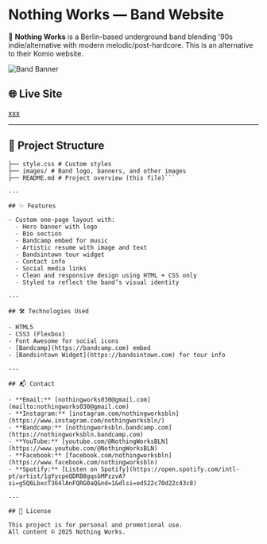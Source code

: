 # Nothing Works — Band Website

🎸 **Nothing Works** is a Berlin-based underground band blending '90s indie/alternative with modern melodic/post-hardcore. This is an alternative to their Komio website.

![Band Banner](images/banner-1.jpg)

## 🌐 Live Site
[xxx](https://your-github-username.github.io/repo-name/)  

---

## 📁 Project Structure

``` ├── index.html # Main HTML file
├── style.css # Custom styles
├── images/ # Band logo, banners, and other images
├── README.md # Project overview (this file)```

---

## ✨ Features

- Custom one-page layout with:
  - Hero banner with logo
  - Bio section
  - Bandcamp embed for music
  - Artistic resume with image and text
  - Bandsintown tour widget
  - Contact info
  - Social media links
  - Clean and responsive design using HTML + CSS only
  - Styled to reflect the band’s visual identity

---

## 🛠 Technologies Used

- HTML5
- CSS3 (Flexbox)
- Font Awesome for social icons
- [Bandcamp](https://bandcamp.com) embed
- [Bandsintown Widget](https://bandsintown.com) for tour info

--- 

## 📬 Contact

- **Email:** [nothingworks030@gmail.com](mailto:nothingworks030@gmail.com)
- **Instagram:** [instagram.com/nothingworksbln](https://www.instagram.com/nothingworksbln/)
- **Bandcamp:** [nothingworksbln.bandcamp.com](https://nothingworksbln.bandcamp.com)
- **YouTube:** [youtube.com/@NothingWorksBLN](https://www.youtube.com/@NothingWorksBLN)
- **Facebook:** [facebook.com/nothingworksbln](https://www.facebook.com/nothingworksbln)
- **Spotify:** [Listen on Spotify](https://open.spotify.com/intl-pt/artist/1gYycpeQDRB8gqsbMPzzvA?si=g5Q6LbxcT364lAnFQRG0aQ&nd=1&dlsi=ed522c70d22c43c8)

---

## 📄 License

This project is for personal and promotional use.  
All content © 2025 Nothing Works.
